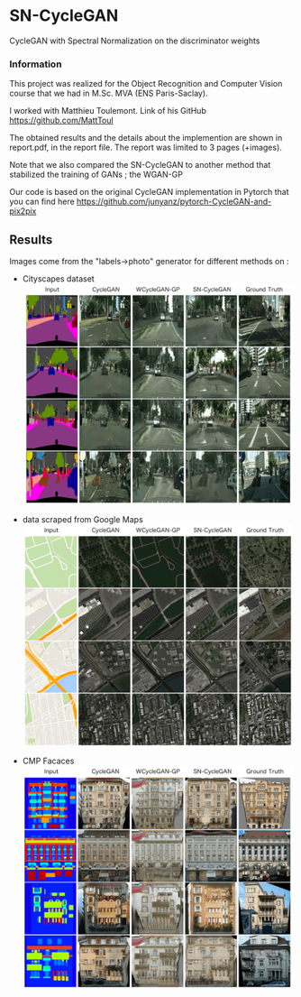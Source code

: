 # SN-CycleGAN

CycleGAN with Spectral Normalization on the discriminator weights

### Information

This project was realized for the Object Recognition and Computer Vision course that we had in M.Sc. MVA (ENS Paris-Saclay).

I worked with Matthieu Toulemont. Link of his GitHub https://github.com/MattToul

The obtained results and the details about the implemention are shown in report.pdf, in the report file.
The report was limited to 3 pages (+images).

Note that we also compared the SN-CycleGAN to another method that stabilized the training of GANs ; the WGAN-GP

Our code is based on the original CycleGAN implementation in Pytorch that you can find here https://github.com/junyanz/pytorch-CycleGAN-and-pix2pix

## Results

Images come from the "labels→photo" generator for different methods on :

* Cityscapes dataset
![](./results/cityscapes.png)

* data scraped from Google Maps
![](./results/googlemaps.png)

* CMP Facaces
![](./results/cmpfacades.png)
